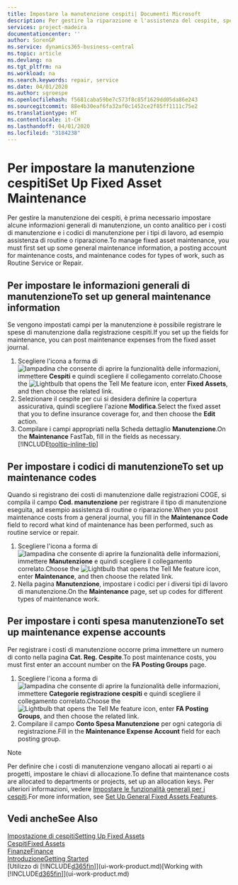 ```yaml
---
title: Impostare la manutenzione cespiti| Documenti Microsoft
description: Per gestire la riparazione e l'assistenza del cespite, specificare le informazioni di manutenzione generali, i codici per il tipo di lavoro e un conto registrazione per i costi.
services: project-madeira
documentationcenter: ''
author: SorenGP
ms.service: dynamics365-business-central
ms.topic: article
ms.devlang: na
ms.tgt_pltfrm: na
ms.workload: na
ms.search.keywords: repair, service
ms.date: 04/01/2020
ms.author: sgroespe
ms.openlocfilehash: f5681caba59be7c573f8c85f1629dd05da86e243
ms.sourcegitcommit: 88e4b30eaf6fa32af0c1452ce2f85ff1111c75e2
ms.translationtype: HT
ms.contentlocale: it-CH
ms.lasthandoff: 04/01/2020
ms.locfileid: "3184238"
---
```

# <a name="set-up-fixed-asset-maintenance"></a><span data-ttu-id="5cfba-103">Per impostare la manutenzione cespiti</span><span class="sxs-lookup"><span data-stu-id="5cfba-103">Set Up Fixed Asset Maintenance</span></span>
<span data-ttu-id="5cfba-104">Per gestire la manutenzione dei cespiti, è prima necessario impostare alcune informazioni generali di manutenzione, un conto analitico per i costi di manutenzione e i codici di manutenzione per i tipi di lavoro, ad esempio assistenza di routine o riparazione.</span><span class="sxs-lookup"><span data-stu-id="5cfba-104">To manage fixed asset maintenance, you must first set up some general maintenance information, a posting account for maintenance costs, and maintenance codes for types of work, such as Routine Service or Repair.</span></span>

## <a name="to-set-up-general-maintenance-information"></a><span data-ttu-id="5cfba-105">Per impostare le informazioni generali di manutenzione</span><span class="sxs-lookup"><span data-stu-id="5cfba-105">To set up general maintenance information</span></span>
<span data-ttu-id="5cfba-106">Se vengono impostati campi per la manutenzione è possibile registrare le spese di manutenzione dalla registrazione cespiti.</span><span class="sxs-lookup"><span data-stu-id="5cfba-106">If you set up the fields for maintenance, you can post maintenance expenses from the fixed asset journal.</span></span>

1. <span data-ttu-id="5cfba-107">Scegliere l'icona a forma di ![lampadina che consente di aprire la funzionalità delle informazioni](media/ui-search/search_small.png "Informazioni sull'operazione che si desidera eseguire"), immettere **Cespiti** e quindi scegliere il collegamento correlato.</span><span class="sxs-lookup"><span data-stu-id="5cfba-107">Choose the ![Lightbulb that opens the Tell Me feature](media/ui-search/search_small.png "Tell me what you want to do") icon, enter **Fixed Assets**, and then choose the related link.</span></span>
2. <span data-ttu-id="5cfba-108">Selezionare il cespite per cui si desidera definire la copertura assicurativa, quindi scegliere l'azione **Modifica**.</span><span class="sxs-lookup"><span data-stu-id="5cfba-108">Select the fixed asset that you to define insurance coverage for, and then choose the **Edit** action.</span></span>
3. <span data-ttu-id="5cfba-109">Compilare i campi appropriati nella Scheda dettaglio **Manutenzione**.</span><span class="sxs-lookup"><span data-stu-id="5cfba-109">On the **Maintenance** FastTab, fill in the fields as necessary.</span></span> [!INCLUDE[tooltip-inline-tip](includes/tooltip-inline-tip_md.md)]

## <a name="to-set-up-maintenance-codes"></a><span data-ttu-id="5cfba-110">Per impostare i codici di manutenzione</span><span class="sxs-lookup"><span data-stu-id="5cfba-110">To set up maintenance codes</span></span>
<span data-ttu-id="5cfba-111">Quando si registrano dei costi di manutenzione dalle registrazioni COGE, si compila il campo **Cod. manutenzione** per registrare il tipo di manutenzione eseguita, ad esempio assistenza di routine o riparazione.</span><span class="sxs-lookup"><span data-stu-id="5cfba-111">When you post maintenance costs from a general journal, you fill in the **Maintenance Code** field to record what kind of maintenance has been performed, such as routine service or repair.</span></span>

1. <span data-ttu-id="5cfba-112">Scegliere l'icona a forma di ![lampadina che consente di aprire la funzionalità delle informazioni](media/ui-search/search_small.png "Informazioni sull'operazione che si desidera eseguire"), immettere **Manutenzione** e quindi scegliere il collegamento correlato.</span><span class="sxs-lookup"><span data-stu-id="5cfba-112">Choose the ![Lightbulb that opens the Tell Me feature](media/ui-search/search_small.png "Tell me what you want to do") icon, enter **Maintenance**, and then choose the related link.</span></span>
2. <span data-ttu-id="5cfba-113">Nella pagina **Manutenzione**, impostare i codici per i diversi tipi di lavoro di manutenzione.</span><span class="sxs-lookup"><span data-stu-id="5cfba-113">On the **Maintenance** page, set up codes for different types of maintenance work.</span></span>

## <a name="to-set-up-maintenance-expense-accounts"></a><span data-ttu-id="5cfba-114">Per impostare i conti spesa manutenzione</span><span class="sxs-lookup"><span data-stu-id="5cfba-114">To set up maintenance expense accounts</span></span>
<span data-ttu-id="5cfba-115">Per registrare i costi di manutenzione occorre prima immettere un numero di conto nella pagina **Cat. Reg. Cespite**.</span><span class="sxs-lookup"><span data-stu-id="5cfba-115">To post maintenance costs, you must first enter an account number on the **FA Posting Groups** page.</span></span>

1. <span data-ttu-id="5cfba-116">Scegliere l'icona a forma di ![lampadina che consente di aprire la funzionalità delle informazioni](media/ui-search/search_small.png "Informazioni sull'operazione che si desidera eseguire"), immettere **Categorie registrazione cespiti** e quindi scegliere il collegamento correlato.</span><span class="sxs-lookup"><span data-stu-id="5cfba-116">Choose the ![Lightbulb that opens the Tell Me feature](media/ui-search/search_small.png "Tell me what you want to do") icon, enter **FA Posting Groups**, and then choose the related link.</span></span>
2. <span data-ttu-id="5cfba-117">Compilare il campo **Conto Spesa Manutenzione** per ogni categoria di registrazione.</span><span class="sxs-lookup"><span data-stu-id="5cfba-117">Fill in the **Maintenance Expense Account** field for each posting group.</span></span>

> [!NOTE]  
>   <span data-ttu-id="5cfba-118">Per definire che i costi di manutenzione vengano allocati ai reparti o ai progetti, impostare le chiavi di allocazione.</span><span class="sxs-lookup"><span data-stu-id="5cfba-118">To define that maintenance costs are allocated to departments or projects, set up an allocation keys.</span></span> <span data-ttu-id="5cfba-119">Per ulteriori informazioni, vedere [Impostare le funzionalità generali per i cespiti](fa-how-setup-general.md).</span><span class="sxs-lookup"><span data-stu-id="5cfba-119">For more information, see [Set Up General Fixed Assets Features](fa-how-setup-general.md).</span></span>

## <a name="see-also"></a><span data-ttu-id="5cfba-120">Vedi anche</span><span class="sxs-lookup"><span data-stu-id="5cfba-120">See Also</span></span>
[<span data-ttu-id="5cfba-121">Impostazione di cespiti</span><span class="sxs-lookup"><span data-stu-id="5cfba-121">Setting Up Fixed Assets</span></span>](fa-setup.md)  
[<span data-ttu-id="5cfba-122">Cespiti</span><span class="sxs-lookup"><span data-stu-id="5cfba-122">Fixed Assets</span></span>](fa-manage.md)  
[<span data-ttu-id="5cfba-123">Finanze</span><span class="sxs-lookup"><span data-stu-id="5cfba-123">Finance</span></span>](finance.md)  
[<span data-ttu-id="5cfba-124">Introduzione</span><span class="sxs-lookup"><span data-stu-id="5cfba-124">Getting Started</span></span>](product-get-started.md)  
<span data-ttu-id="5cfba-125">[Utilizzo di [!INCLUDE[d365fin](includes/d365fin_md.md)]](ui-work-product.md)</span><span class="sxs-lookup"><span data-stu-id="5cfba-125">[Working with [!INCLUDE[d365fin](includes/d365fin_md.md)]](ui-work-product.md)</span></span>
